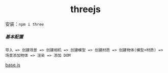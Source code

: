 # <center>threejs</center>

安装：`npm i three`

##### 基本配置

```
导入 => 创建场景 => 创建相机 => 创建模型 => 创建材质 => 创建物体(模型+材质) => 场景添加物体 => 渲染 => 添加 DOM
```

[base.js](./base.js)
